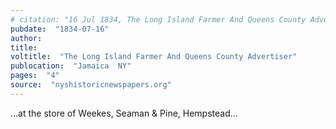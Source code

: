 ```yaml
---
# citation: "16 Jul 1834, The Long Island Farmer And Queens County Advertiser, Jamaica NY, p4, nyshistoricnewspapers.org."
pubdate:  "1834-07-16"
author: 
title: 
voltitle:  "The Long Island Farmer And Queens County Advertiser"
publocation:  "Jamaica  NY"
pages:  "4"
source:  "nyshistoricnewspapers.org"
---
```

…at the store of Weekes, Seaman & Pine, Hempstead…

